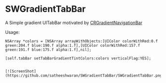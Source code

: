 SWGradientTabBar
================

A Simple gradient UITabBar motivated by <a href="https://github.com/chroman/CRGradientNavigationBar">CRGradientNavigationBar</a>


Usage:

    
    NSArray *colors = [NSArray arrayWithObjects:[UIColor colorWithRed:0.f green:204.f blue:190.f alpha:1.f],[UIColor colorWithRed:157.f green:191.f blue:175.f alpha:1.f],nil];
    
    [self.tabBar setTabBarGradientTintColors:colors verticalFlag:YES];


    [![ScreenShot](https://github.com/satheeshwaran/SWGradientTabBar/SWGradientTabBar.png)]
